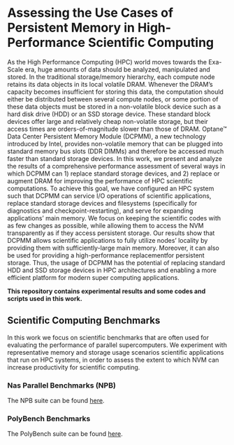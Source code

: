 # Assessing the Use Cases of Persistent Memory in High-Performance Scientific Computing
As the High Performance Computing (HPC) world moves towards the Exa-Scale era, huge amounts of data should be analyzed, manipulated and stored. In  the traditional storage/memory hierarchy, each compute node retains its data objects in its local volatile DRAM. Whenever the DRAM’s capacity becomes insufficient for storing this data, the computation should either be distributed between several compute nodes, or some portion of these data  objects must be stored in a non-volatile block device such as a hard disk drive (HDD) or an SSD storage device. These standard block devices offer  large and relatively cheap non-volatile storage, but their access times are orders-of-magnitude slower than those of DRAM. Optane™  Data Center Persistent Memory Module (DCPMM), a new technology introduced by Intel, provides non-volatile memory that can be plugged into standard memory bus  slots (DDR DIMMs) and therefore be accessed much faster than standard storage devices. In this work, we present and analyze the results of a comprehensive performance assessment of several ways in which DCPMM can 1) replace standard storage devices, and 2) replace or augment DRAM for  improving the performance of HPC scientific computations. To achieve this goal, we have configured an HPC system such that DCPMM can service I/O operations of scientific applications, replace standard storage devices and filesystems (specifically for diagnostics and checkpoint-restarting), and  serve for expanding applications’ main memory. We focus on keeping the scientific codes with as few changes as possible, while allowing them to access the NVM transparently as if they access persistent storage. Our results show that DCPMM allows scientific applications to fully utilize nodes’ locality by providing them with sufficiently-large main memory. Moreover, it can also be used for providing a high-performance replacementfor persistent storage. Thus, the usage of DCPMM has the potential of replacing standard HDD and SSD storage devices in HPC architectures and enabling a more efficient platform for modern super computing applications. 

**This repository contains experimental results and some codes and scripts used in this work.** 
## Scientific Computing Benchmarks
In this work we focus on scientific benchmarks that are often used for evaluating the performance of parallel supercomputers. We experiment with representative memory and storage usage scenarios scientific applications that run on HPC systems, in order to assess the extent to which NVM can increase productivity for scientific computing.

### Nas Parallel Benchmarks (NPB)
The NPB suite can be found [here](https://www.nas.nasa.gov/software/npb.html).

### PolyBench Benchmarks
The PolyBench suite can be found [here](https://web.cse.ohio-state.edu/~pouchet.2/software/polybench).
